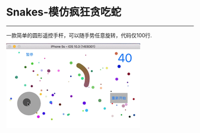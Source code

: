 # Snakes-模仿疯狂贪吃蛇
----
一款简单的圆形遥控手杆，可以随手势任意旋转，代码仅100行.<br/>
![gif图片](https://github.com/KeenTeam1990/Snakes/blob/master/Image/Snakes.gif)
